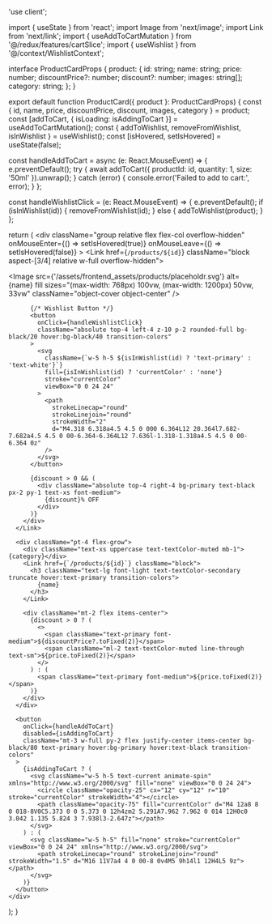 'use client';

import { useState } from 'react';
import Image from 'next/image';
import Link from 'next/link';
import { useAddToCartMutation } from '@/redux/features/cartSlice';
import { useWishlist } from '@/context/WishlistContext';

interface ProductCardProps {
  product: {
    id: string;
    name: string;
    price: number;
    discountPrice?: number;
    discount?: number;
    images: string[];
    category: string;
  };
}

export default function ProductCard({ product }: ProductCardProps) {
  const { id, name, price, discountPrice, discount, images, category } = product;
  const [addToCart, { isLoading: isAddingToCart }] = useAddToCartMutation();
  const { addToWishlist, removeFromWishlist, isInWishlist } = useWishlist();
  const [isHovered, setIsHovered] = useState(false);
  
  const handleAddToCart = async (e: React.MouseEvent) => {
    e.preventDefault();
    try {
      await addToCart({
        productId: id,
        quantity: 1,
        size: '50ml'
      }).unwrap();
    } catch (error) {
      console.error('Failed to add to cart:', error);
    }
  };

  const handleWishlistClick = (e: React.MouseEvent) => {
    e.preventDefault();
    if (isInWishlist(id)) {
      removeFromWishlist(id);
    } else {
      addToWishlist(product);
    }
  };
  
  return (
    <div 
      className="group relative flex flex-col overflow-hidden"
      onMouseEnter={() => setIsHovered(true)}
      onMouseLeave={() => setIsHovered(false)}
    >
      <Link href={`/products/${id}`} className="block aspect-[3/4] relative w-full overflow-hidden">
        <div className="relative w-full h-full transform transition-transform duration-300 group-hover:scale-105">
          <Image 
            src={'/assets/frontend_assets/products/placeholdr.svg'}
            alt={name}
            fill
            sizes="(max-width: 768px) 100vw, (max-width: 1200px) 50vw, 33vw"
            className="object-cover object-center"
          />
          
          {/* Wishlist Button */}
          <button
            onClick={handleWishlistClick}
            className="absolute top-4 left-4 z-10 p-2 rounded-full bg-black/20 hover:bg-black/40 transition-colors"
          >
            <svg
              className={`w-5 h-5 ${isInWishlist(id) ? 'text-primary' : 'text-white'}`}
              fill={isInWishlist(id) ? 'currentColor' : 'none'}
              stroke="currentColor"
              viewBox="0 0 24 24"
            >
              <path
                strokeLinecap="round"
                strokeLinejoin="round"
                strokeWidth="2"
                d="M4.318 6.318a4.5 4.5 0 000 6.364L12 20.364l7.682-7.682a4.5 4.5 0 00-6.364-6.364L12 7.636l-1.318-1.318a4.5 4.5 0 00-6.364 0z"
              />
            </svg>
          </button>
          
          {discount > 0 && (
            <div className="absolute top-4 right-4 bg-primary text-black px-2 py-1 text-xs font-medium">
              {discount}% OFF
            </div>
          )}
        </div>
      </Link>
      
      <div className="pt-4 flex-grow">
        <div className="text-xs uppercase text-textColor-muted mb-1">{category}</div>
        <Link href={`/products/${id}`} className="block">
          <h3 className="text-lg font-light text-textColor-secondary truncate hover:text-primary transition-colors">
            {name}
          </h3>
        </Link>
        
        <div className="mt-2 flex items-center">
          {discount > 0 ? (
            <>
              <span className="text-primary font-medium">${discountPrice?.toFixed(2)}</span>
              <span className="ml-2 text-textColor-muted line-through text-sm">${price.toFixed(2)}</span>
            </>
          ) : (
            <span className="text-primary font-medium">${price.toFixed(2)}</span>
          )}
        </div>
      </div>
      
      <button
        onClick={handleAddToCart}
        disabled={isAddingToCart}
        className="mt-3 w-full py-2 flex justify-center items-center bg-black/80 text-primary hover:bg-primary hover:text-black transition-colors"
      >
        {isAddingToCart ? (
          <svg className="w-5 h-5 text-current animate-spin" xmlns="http://www.w3.org/2000/svg" fill="none" viewBox="0 0 24 24">
            <circle className="opacity-25" cx="12" cy="12" r="10" stroke="currentColor" strokeWidth="4"></circle>
            <path className="opacity-75" fill="currentColor" d="M4 12a8 8 0 018-8V0C5.373 0 0 5.373 0 12h4zm2 5.291A7.962 7.962 0 014 12H0c0 3.042 1.135 5.824 3 7.938l3-2.647z"></path>
          </svg>
        ) : (
          <svg className="w-5 h-5" fill="none" stroke="currentColor" viewBox="0 0 24 24" xmlns="http://www.w3.org/2000/svg">
            <path strokeLinecap="round" strokeLinejoin="round" strokeWidth="1.5" d="M16 11V7a4 4 0 00-8 0v4M5 9h14l1 12H4L5 9z"></path>
          </svg>
        )}
      </button>
    </div>
  );
} 